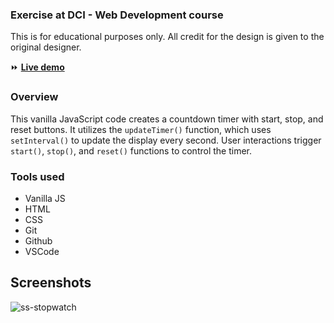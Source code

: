 ### Exercise at DCI - Web Development course

This is for educational purposes only. All credit for the design is given to the original designer.

:fast_forward: **[Live demo](https://akiko-luka.github.io/stopwatch/)**

### Overview
This vanilla JavaScript code creates a countdown timer with start, stop, and reset buttons. It utilizes the `updateTimer()` function, which uses `setInterval()` to update the display every second. User interactions trigger `start()`, `stop()`, and `reset()` functions to control the timer.

### Tools used
- Vanilla JS
- HTML
- CSS
- Git
- Github
- VSCode

## Screenshots

![ss-stopwatch](https://github.com/akiko-luka/stopwatch/assets/138122651/91cc911d-680a-4bc4-8d33-45819cc43778)
